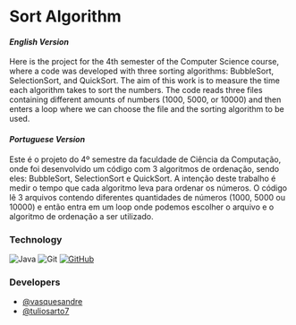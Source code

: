 
# Sort Algorithm

#### _English Version_

Here is the project for the 4th semester of the Computer Science course, where a code was developed with three sorting algorithms: BubbleSort, SelectionSort, and QuickSort. The aim of this work is to measure the time each algorithm takes to sort the numbers. The code reads three files containing different amounts of numbers (1000, 5000, or 10000) and then enters a loop where we can choose the file and the sorting algorithm to be used.

#### _Portuguese Version_

Este é o projeto do 4º semestre da faculdade de Ciência da Computação, onde foi desenvolvido um código com 3 algoritmos de ordenação, sendo eles: BubbleSort, SelectionSort e QuickSort.
A intenção deste trabalho é medir o tempo que cada algoritmo leva para ordenar os números. O código lê 3 arquivos contendo diferentes quantidades de números (1000, 5000 ou 10000) e então entra em um loop onde podemos escolher o arquivo e o algoritmo de ordenação a ser utilizado.




### Technology

![Java](https://img.shields.io/badge/java-%23ED8B00.svg?style=for-the-badge&logo=openjdk&logoColor=white) ![Git](https://img.shields.io/badge/GIT-E44C30?style=for-the-badge&logo=git&logoColor=white) [![GitHub](https://img.shields.io/badge/GitHub-100000?style=for-the-badge&logo=github&logoColor=white)](https://github.com/vasquesandre)

### Developers

- [@vasquesandre](https://www.github.com/vasquesandre)
- [@tuliosarto7](https://github.com/tuliosarto7)


